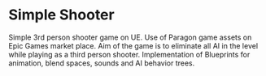 # Simple Shooter
Simple 3rd person shooter game on UE.
Use of Paragon game assets on Epic Games market place. Aim of the game is to eliminate all AI in the level while playing as a third person shooter. Implementation of Blueprints for animation, blend spaces, sounds and AI behavior trees.
